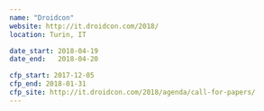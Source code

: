 ```yaml
---
name: "Droidcon"
website: http://it.droidcon.com/2018/
location: Turin, IT

date_start: 2018-04-19
date_end:   2018-04-20

cfp_start: 2017-12-05
cfp_end: 2018-01-31
cfp_site: http://it.droidcon.com/2018/agenda/call-for-papers/
---
```

